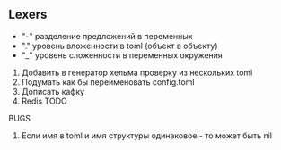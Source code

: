 ## Lexers

- "-" разделение предложений в переменных
- "." уровень вложенности в toml (объект в объекту)
- "_" уровень сложенности в переменных окружения







1) Добавить в генератор хельма проверку из нескольких toml
2) Подумать как бы переименовать config.toml
3) Дописать кафку
4) Redis TODO

BUGS

1) Если имя в toml и имя структуры одинаковое - то может быть nil